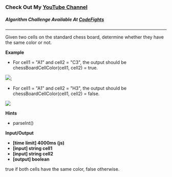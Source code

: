 ### Check Out My [YouTube Channel](https://www.youtube.com/@golbargnet)

##### Algorithm Challenge Available At [CodeFights](https://codefights.com/arcade/intro/level-6/t97bpjfrMDZH8GJhi)
---
Given two cells on the standard chess board, determine whether they have the same color or not.

**Example**

- For cell1 = "A1" and cell2 = "C3", the output should be
  chessBoardCellColor(cell1, cell2) = true.

![](https://codefightsuserpics.s3.amazonaws.com/tasks/chessBoardCellColor/img/example1.png?_tm=1494338560912);

- For cell1 = "A1" and cell2 = "H3", the output should be
  chessBoardCellColor(cell1, cell2) = false.

![](https://codefightsuserpics.s3.amazonaws.com/tasks/chessBoardCellColor/img/example2.png?_tm=1494338561188)

**Hints**
-   parseInt()

**Input/Output**

- **[time limit] 4000ms (js)**
- **[input] string cell1**
- **[input] string cell2**
- **[output] boolean**

true if both cells have the same color, false otherwise.